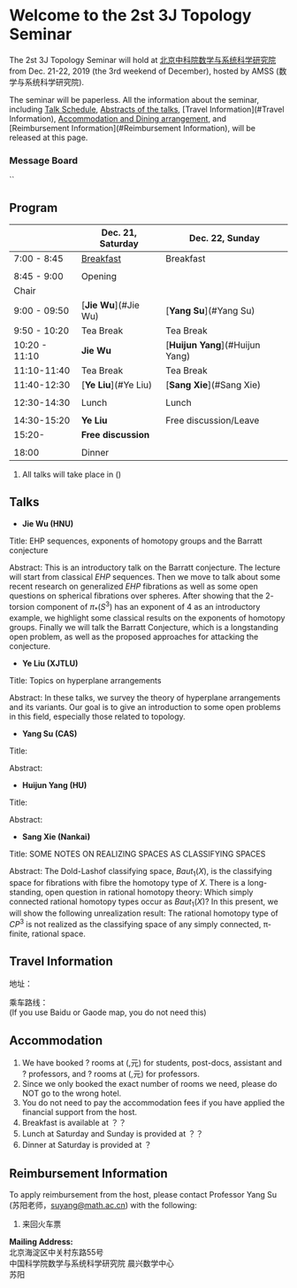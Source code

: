 # Welcome to the 2st 3J Topology Seminar  

The 2st 3J Topology Seminar will hold at [北京中科院数学与系统科学研究院](http://www.amss.ac.cn) from Dec. 21-22, 2019 (the 3rd weekend of December), hosted by AMSS (数学与系统科学研究院).

The seminar will be paperless. All the information about the seminar, including [Talk Schedule](#Program), [Abstracts of the talks](#Talks), [Travel Information](#Travel Information), [Accommodation and Dining arrangement](#Accommodation), and [Reimbursement Information](#Reimbursement Information), will be released at this page.

### Message Board
``


## <span id="Program">Program</span>  


|                         |       Dec. 21, Saturday           |   Dec. 22, Sunday                      |
| ----------------------- | --------------------------------  | -------------------------------------- |
|       7:00 - 8:45       |      [Breakfast](#dining)         |      Breakfast                         |
|                                                                                                      |
|       8:45 - 9:00       |           Opening                 |                                        |
|         Chair           |                                   |                                        |
|       9:00 - 09:50      |      [**Jie Wu**](#Jie Wu)        |       [**Yang Su**](#Yang Su)          | 
|       9:50 - 10:20      |          Tea Break                |         Tea Break                      |
|       10:20 - 11:10     |               **Jie Wu**          |    [**Huijun Yang**](#Huijun Yang)     |
|       11:10-11:40       |          Tea Break                |         Tea Break                      |
|       11:40-12:30       |      [**Ye Liu**](#Ye Liu)        |    [**Sang Xie**](#Sang Xie)           | 
|                                                                                                      |
|       12:30-14:30       |          Lunch                    |        Lunch                           |
|                                                                                                      |
|       14:30-15:20       |         **Ye Liu**               |         Free discussion/Leave          |
|       15:20-            |        **Free discussion**        |                                        |
|                                                                                                      |
|       18:00             |             Dinner                |                                        |
  
1. All talks will take place in ()   







## <span id="Talks">Talks</span>    


- **<span id="Jie Wu">Jie Wu</span> (HNU)**  

Title: $\mathrm{EHP}$ sequences, exponents of homotopy groups and the Barratt conjecture  

Abstract: This is an introductory talk on the Barratt conjecture. The lecture will start from classical $EHP$ sequences. Then we move to talk about some recent research on generalized $EHP$ fibrations as well as some open questions on spherical fibrations over spheres. After showing that the $2$-torsion component of $\pi_*(S^3)$ has an exponent of $4$ as an introductory example, we highlight some classical results on the exponents of homotopy groups. Finally we will talk the Barratt Conjecture, which is a longstanding open problem, as well as the proposed approaches for attacking the conjecture.  



- **<span id="Ye Liu">Ye Liu</span> (XJTLU)**  

Title: Topics on hyperplane arrangements

Abstract: In these talks, we survey the theory of hyperplane arrangements and its variants. Our goal is to give an introduction to some open problems in this field, especially those related to topology.



- **<span id="Yang Su">Yang Su</span> (CAS)**  

Title:  

Abstract: 



- **<span id="Huijun Yang">Huijun Yang</span> (HU)**  

Title: 

Abstract: 


  

- **<span id="Sang Xie">Sang Xie</span> (Nankai)**  

Title: SOME NOTES ON REALIZING SPACES AS CLASSIFYING
SPACES

Abstract: The Dold-Lashof classifying space, $Baut_1 (X)$, is the classifying space for fibrations with fibre the homotopy type of $X$. There is a long-standing, open question in rational homotopy theory: 
Which simply connected rational homotopy types occur as $Baut_1(X)$? In this present, we will show the following unrealization result: 
The rational homotopy type of $CP^3$ is not realized as the classifying space of any simply connected, π-finite, rational space.




## <span id="Travel Information">Travel Information</span>

地址：  

乘车路线：  
(If you use Baidu or Gaode map, you do not need this)
 



## <span id="Accommodation">Accommodation</span>

1.	We have booked ? rooms at (,元) for students, post-docs, assistant and ? professors, and ? rooms at (,元) for professors.
2.	Since we only booked the exact number of rooms we need, please do NOT go to the wrong hotel.
3.	You do not need to pay the accommodation fees if you have applied the financial support from the host.
4.	<span id="dining">Breakfast</span> is available at ？？
5.	Lunch at Saturday and Sunday is provided at ？？ 
6.	Dinner at Saturday is provided at ？




##  <span id="Reimbursement Information">Reimbursement Information</span>  

To apply reimbursement from the host, please contact Professor Yang Su (苏阳老师，suyang@math.ac.cn) with the following:

1.	来回火车票  

**Mailing Address:**  
北京海淀区中关村东路55号    
中国科学院数学与系统科学研究院 晨兴数学中心  
苏阳






